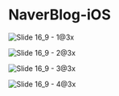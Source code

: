 # NaverBlog-iOS

![Slide 16_9 - 1@3x](https://user-images.githubusercontent.com/59593430/143464972-494e5b39-92fe-4a6b-b311-491d1e6417cb.png)

![Slide 16_9 - 2@3x](https://user-images.githubusercontent.com/59593430/143465022-681862fd-0df4-49eb-acfd-7cf04eb6d0f1.png)

![Slide 16_9 - 3@3x](https://user-images.githubusercontent.com/59593430/143465092-cc19bad0-4752-4169-8d10-7d0cb14ea8ef.png)

![Slide 16_9 - 4@3x](https://user-images.githubusercontent.com/59593430/143465192-c3676b3e-3549-4e71-88a2-4d6d0b771e86.png)
